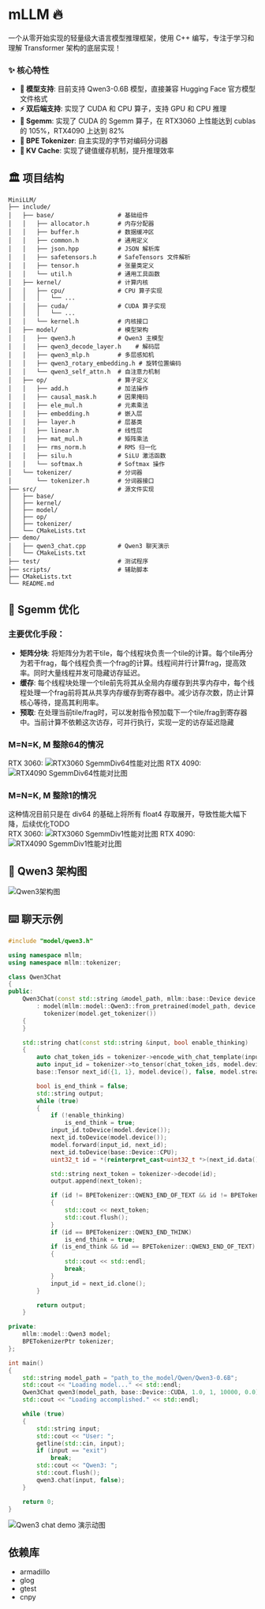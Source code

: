 # mLLM 🔥

一个从零开始实现的轻量级大语言模型推理框架，使用 C++ 编写，专注于学习和理解 Transformer 架构的底层实现！

### ✨ 核心特性

- **🤖 模型支持**: 目前支持 Qwen3-0.6B 模型，直接兼容 Hugging Face 官方模型文件格式
- **⚡ 双后端支持**: 实现了 CUDA 和 CPU 算子，支持 GPU 和 CPU 推理
- **🧮 Sgemm**: 实现了 CUDA 的 Sgemm 算子，在 RTX3060 上性能达到 cublas 的 105%，RTX4090 上达到 82%
- **📝 BPE Tokenizer**: 自主实现的字节对编码分词器
- **💾 KV Cache**: 实现了键值缓存机制，提升推理效率

## 🏛️ 项目结构

```
MiniLLM/
├── include/
│   ├── base/                  # 基础组件
│   │   ├── allocator.h        # 内存分配器
│   │   ├── buffer.h           # 数据缓冲区
│   │   ├── common.h           # 通用定义
│   │   ├── json.hpp           # JSON 解析库
│   │   ├── safetensors.h      # SafeTensors 文件解析
│   │   ├── tensor.h           # 张量类定义
│   │   └── util.h             # 通用工具函数
│   ├── kernel/                # 计算内核
│   │   ├── cpu/               # CPU 算子实现
│   │   │   └── ...
│   │   ├── cuda/              # CUDA 算子实现
│   │   │   └── ...
│   │   └── kernel.h           # 内核接口
│   ├── model/                 # 模型架构
│   │   ├── qwen3.h            # Qwen3 主模型
│   │   ├── qwen3_decode_layer.h    # 解码层
│   │   ├── qwen3_mlp.h        # 多层感知机
│   │   ├── qwen3_rotary_embedding.h # 旋转位置编码
│   │   └── qwen3_self_attn.h  # 自注意力机制
│   ├── op/                    # 算子定义
│   │   ├── add.h              # 加法操作
│   │   ├── causal_mask.h      # 因果掩码
│   │   ├── ele_mul.h          # 元素乘法
│   │   ├── embedding.h        # 嵌入层
│   │   ├── layer.h            # 层基类
│   │   ├── linear.h           # 线性层
│   │   ├── mat_mul.h          # 矩阵乘法
│   │   ├── rms_norm.h         # RMS 归一化
│   │   ├── silu.h             # SiLU 激活函数
│   │   └── softmax.h          # Softmax 操作
│   └── tokenizer/             # 分词器
│       └── tokenizer.h        # 分词器接口
├── src/                       # 源文件实现
│   ├── base/
│   ├── kernel/
│   ├── model/
│   ├── op/
│   ├── tokenizer/
│   └── CMakeLists.txt
├── demo/
│   ├── qwen3_chat.cpp         # Qwen3 聊天演示
│   └── CMakeLists.txt
├── test/                      # 测试程序
├── scripts/                   # 辅助脚本
├── CMakeLists.txt
└── README.md
```

## 🧮 Sgemm 优化
### 主要优化手段：
- **矩阵分块**: 将矩阵分为若干tile，每个线程块负责一个tile的计算。每个tile再分为若干frag，每个线程负责一个frag的计算。线程间并行计算frag，提高效率。同时大量线程并发可隐藏访存延迟。
- **缓存**: 每个线程块处理一个tile前先将其从全局内存缓存到共享内存中，每个线程处理一个frag前将其从共享内存缓存到寄存器中。减少访存次数，防止计算核心等待，提高其利用率。
- **预取**: 在处理当前tile/frag时，可以发射指令预加载下一个tile/frag到寄存器中。当前计算不依赖这次访存，可并行执行，实现一定的访存延迟隐藏

### M=N=K, M 整除64的情况
RTX 3060:
![RTX3060 SgemmDiv64性能对比图](https://github.com/BowTen/mLLM/raw/main/resources/gemm_performance_comparison_3060_div64.png)
RTX 4090:
![RTX4090 SgemmDiv64性能对比图](https://github.com/BowTen/mLLM/raw/main/resources/gemm_performance_comparison_4090_div64.png)

### M=N=K, M 整除1的情况
这种情况目前只是在 div64 的基础上将所有 float4 存取展开，导致性能大幅下降，后续优化TODO<br>
RTX 3060:
![RTX3060 SgemmDiv1性能对比图](https://github.com/BowTen/mLLM/raw/main/resources/gemm_performance_comparison_3060_div1.png)
RTX 4090:
![RTX4090 SgemmDiv1性能对比图](https://github.com/BowTen/mLLM/raw/main/resources/gemm_performance_comparison_4090_div1.png)


## 🤖 Qwen3 架构图
![Qwen3架构图](https://github.com/BowTen/mLLM/raw/main/resources/qwen3_arc.png)

## ⌨️ 聊天示例

```cpp
#include "model/qwen3.h"

using namespace mllm;
using namespace mllm::tokenizer;

class Qwen3Chat
{
public:
    Qwen3Chat(const std::string &model_path, mllm::base::Device device, float temperature, float top_p, size_t top_k, float min_p)
        : model(mllm::model::Qwen3::from_pretrained(model_path, device, temperature, top_k, top_p, min_p)),
          tokenizer(model.get_tokenizer())
    {
    }

    std::string chat(const std::string &input, bool enable_thinking)
    {
        auto chat_token_ids = tokenizer->encode_with_chat_template(input, true, enable_thinking);
        auto input_id = tokenizer->to_tensor(chat_token_ids, model.device());
        base::Tensor next_id({1, 1}, model.device(), false, model.stream());

        bool is_end_think = false;
        std::string output;
        while (true)
        {
            if (!enable_thinking)
                is_end_think = true;
            input_id.toDevice(model.device());
            next_id.toDevice(model.device());
            model.forward(input_id, next_id);
            next_id.toDevice(base::Device::CPU);
            uint32_t id = *(reinterpret_cast<uint32_t *>(next_id.data()));

            std::string next_token = tokenizer->decode(id);
            output.append(next_token);

            if (id != BPETokenizer::QWEN3_END_OF_TEXT && id != BPETokenizer::QWEN3_IM_END)
            {
                std::cout << next_token;
                std::cout.flush();
            }
            if (id == BPETokenizer::QWEN3_END_THINK)
                is_end_think = true;
            if (is_end_think && id == BPETokenizer::QWEN3_END_OF_TEXT)
            {
                std::cout << std::endl;
                break;
            }
            input_id = next_id.clone();
        }

        return output;
    }

private:
    mllm::model::Qwen3 model;
    BPETokenizerPtr tokenizer;
};

int main()
{
    std::string model_path = "path_to_the_model/Qwen/Qwen3-0.6B";
    std::cout << "Loading model..." << std::endl;
    Qwen3Chat qwen3(model_path, base::Device::CUDA, 1.0, 1, 10000, 0.0);
    std::cout << "Loading accomplished." << std::endl;

    while (true)
    {
        std::string input;
        std::cout << "User: ";
        getline(std::cin, input);
        if (input == "exit")
            break;
        std::cout << "Qwen3: ";
        std::cout.flush();
        qwen3.chat(input, false);
    }

    return 0;
}
```

![Qwen3 chat demo 演示动图](https://github.com/BowTen/mLLM/raw/main/resources/chat_demo.gif)


## 依赖库

- armadillo
- glog
- gtest
- cnpy